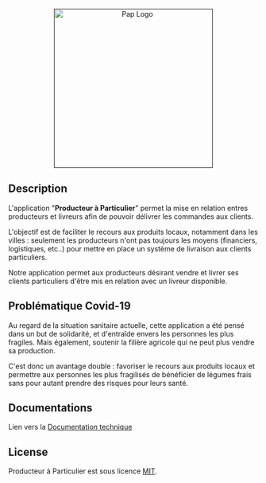 <p align="center">
  <a href="" target="blank"><img src="../master/docs/res/pap_logo.png" width="320" alt="Pap Logo" /></a>
</p>
  
## Description

L'application "**Producteur à Particulier**" permet la mise en relation entres producteurs et livreurs afin de pouvoir délivrer les commandes aux clients.

L'objectif est de faciliter le recours aux produits locaux, notamment dans les villes : seulement les producteurs n'ont pas toujours les moyens (financiers, logistiques, etc..)
pour mettre en place un système de livraison aux clients particuliers.

Notre application permet aux producteurs désirant vendre et livrer ses clients particuliers d'être mis en relation avec un livreur disponible.

## Problématique Covid-19

Au regard de la situation sanitaire actuelle, cette application a été pensé dans un but de solidarité,
et d'entraîde envers les personnes les plus fragiles. Mais également, soutenir la filière agricole qui ne peut plus vendre sa production.

C'est donc un avantage double : favoriser le recours aux produits locaux et permettre aux personnes les plus fragilisés de bénéficier de légumes frais
sans pour autant prendre des risques pour leurs santé.

## Documentations

Lien vers la [Documentation technique](../master/docs/TECHDOC.md)

## License

Producteur à Particulier est sous licence [MIT](LICENSE).
